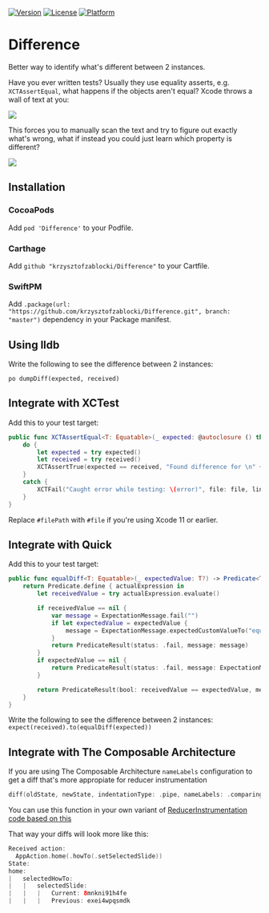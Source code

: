 [![Version](https://img.shields.io/cocoapods/v/Difference.svg?style=flat)](http://cocoapods.org/pods/Difference)
[![License](https://img.shields.io/cocoapods/l/Difference.svg?style=flat)](http://cocoapods.org/pods/Difference)
[![Platform](https://img.shields.io/cocoapods/p/Difference.svg?style=flat)](http://cocoapods.org/pods/Difference)

# Difference

Better way to identify what's different between 2 instances.

Have you ever written tests? 
Usually they use equality asserts, e.g. `XCTAssertEqual`, what happens if the objects aren't equal? Xcode throws a wall of text at you:

![](Resources/before.png)

This forces you to manually scan the text and try to figure out exactly what's wrong, what if instead you could just learn which property is different?

![](Resources/after.png)

## Installation

### CocoaPods

Add `pod 'Difference'` to your Podfile.

### Carthage

Add `github "krzysztofzablocki/Difference"` to your Cartfile.

### SwiftPM

Add `.package(url: "https://github.com/krzysztofzablocki/Difference.git", branch: "master")` dependency in your Package manifest.

## Using lldb

Write the following to see the difference between 2 instances:

`po dumpDiff(expected, received)`


## Integrate with XCTest
Add this to your test target:

```swift
public func XCTAssertEqual<T: Equatable>(_ expected: @autoclosure () throws -> T, _ received: @autoclosure () throws -> T, file: StaticString = #filePath, line: UInt = #line) {
    do {
        let expected = try expected()
        let received = try received()
        XCTAssertTrue(expected == received, "Found difference for \n" + diff(expected, received).joined(separator: ", "), file: file, line: line)
    }
    catch {
        XCTFail("Caught error while testing: \(error)", file: file, line: line)
    }
}
```

Replace `#filePath` with `#file` if you're using Xcode 11 or earlier.

## Integrate with Quick
Add this to your test target:

```swift
public func equalDiff<T: Equatable>(_ expectedValue: T?) -> Predicate<T> {
    return Predicate.define { actualExpression in
        let receivedValue = try actualExpression.evaluate()

        if receivedValue == nil {
            var message = ExpectationMessage.fail("")
            if let expectedValue = expectedValue {
                message = ExpectationMessage.expectedCustomValueTo("equal <\(expectedValue)>", actual: "nil")
            }
            return PredicateResult(status: .fail, message: message)
        }
        if expectedValue == nil {
            return PredicateResult(status: .fail, message: ExpectationMessage.fail("").appendedBeNilHint())
        }

        return PredicateResult(bool: receivedValue == expectedValue, message: ExpectationMessage.fail("Found difference for " + diff(expectedValue, receivedValue).joined(separator: ", ")))
    }
}
```

Write the following to see the difference between 2 instances:
`expect(received).to(equalDiff(expected))`

## Integrate with The Composable Architecture

If you are using The Composable Architecture `nameLabels` configuration to get a diff that's more appropiate for reducer instrumentation

```swift
diff(oldState, newState, indentationType: .pipe, nameLabels: .comparing)
```

You can use this function in your own variant of [ReducerInstrumentation code based on this](https://github.com/pointfreeco/swift-composable-architecture/blob/e7dda73c35f1016c8ba82fd2b7c43757cce68e58/Sources/ComposableArchitecture/Debugging/ReducerDebugging.swift)

That way your diffs will look more like this:

```swift
Received action:
  AppAction.home(.howTo(.setSelectedSlide))
State:
home:
|	selectedHowTo:
|	|	selectedSlide:
|	|	|	Current: 8mnkni91h4fe
|	|	|	Previous: exei4wpqsmdk
```


